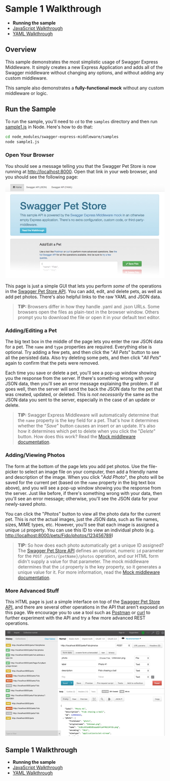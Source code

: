 Sample 1 Walkthrough
============================
* __Running the sample__
* [JavaScript Walkthrough](javascript.md)
* [YAML Walkthrough](yaml.md)


Overview
--------------------------
This sample demonstrates the most simplistic usage of Swagger Express Middleware. It simply creates a new Express Application and adds all of the Swagger middleware without changing any options, and without adding any custom middleware.

This sample also demonstrates a __fully-functional mock__ without any custom middleware or logic.


Run the Sample
--------------------------
To run the sample, you'll need to `cd` to the `samples` directory and then run [sample1.js](https://github.com/APIDevTools/swagger-express-middleware/blob/master/samples/sample1.js) in Node.  Here's how to do that:

```bash
cd node_modules/swagger-express-middleware/samples
node sample1.js
```


### Open Your Browser
You should see a message telling you that the Swagger Pet Store is now running at [http://localhost:8000](http://localhost:8000). Open that link in your web browser, and you should see the following page:

![Screenshot](../img/samples.png)

This page is just a simple GUI that lets you perform _some_ of the operations in the [Swagger Pet Store API](https://github.com/APIDevTools/swagger-express-middleware/blob/master/samples/PetStore.yaml).  You can add, edit, and delete pets, as well as add pet photos.  There's also helpful links to the raw YAML and JSON data.

> **TIP:** Browsers differ in how they handle .yaml and .json URLs.  Some browsers open the files as plain-text in the browser window.  Others prompt you to download the file or open it in your default text editor.


### Adding/Editing a Pet
The big text box in the middle of the page lets you enter the raw JSON data for a pet.  The `name` and `type` properties are required.  Everything else is optional.  Try adding a few pets, and then click the "_All Pets_" button to see all the persisted data.  Also try deleting some pets, and then click "_All Pets_" again to confirm that the pets were removed.

Each time you save or delete a pet, you'll see a pop-up window showing you the response from the server.  If there's something wrong with your JSON data, then you'll see an error message explaining the problem.  If all goes well, then the server will send the back the JSON data for the pet that was created, updated, or deleted.  This is _not necessarily_ the same as the JSON data you sent to the server, especially in the case of an update or delete.

> **TIP:** Swagger Express Middleware will automatically determine that the `name` property is the key field for a pet. That's how it determines whether the "_Save_" button causes an insert or an update.  It's also how it determines which pet to delete when you click the "_Delete_" button.  How does this work?  Read the [Mock middleware documentation](../middleware/mock.md).


### Adding/Viewing Photos
The form at the bottom of the page lets you add pet photos. Use the file-picker to select an image file on your computer, then add a friendly name and description of the image.  When you click "_Add Photo_", the photo will be saved for the current pet (based on the `name` property in the big text box above), and you will see a pop-up window showing you the response from the server.  Just like before, if there's something wrong with your data, then you'll see an error message; otherwise, you'll see the JSON data for your newly-saved photo.

You can click the "_Photos_" button to view all the photo data for the current pet.  This is _not_ the actual images, just the JSON data, such as file names, sizes, MIME types, etc.  However, you'll see that each image is assigned a unique `id` property.  You can use this ID to view an individual photo (e.g. [http://localhost:8000/pets/Fido/photos/123456789](http://localhost:8000/pets/Fido/photos/123456789))

> **TIP:** So how does each photo automatically get a unique ID assigned? The [Swagger Pet Store API](https://github.com/APIDevTools/swagger-express-middleware/blob/master/samples/PetStore.yaml) defines an optional, numeric `id` parameter for the `POST /pets/{petName}/photos` operation, and our HTML form didn't supply a value for that parameter.  The mock middleware determines that the `id` property is the key property, so it generates a unique value for it.  For more information, read the [Mock middleware documentation](../middleware/mock.md#how-primary-keys-are-determined).


### More Advanced Stuff
This HTML page is just a simple interface on top of the [Swagger Pet Store API](https://github.com/APIDevTools/swagger-express-middleware/blob/master/samples/PetStore.yaml), and there are several other operations in the API that aren't exposed on this page.  We encourage you to use a tool such as [Postman](http://www.getpostman.com) or [curl](http://curl.haxx.se) to further experiment with the API and try a few more advanced REST operations.

[![Postman screenshot](../img/postman.png)](http://www.getpostman.com)


Sample 1 Walkthrough
--------------------------
* __Running the sample__
* [JavaScript Walkthrough](javascript.md)
* [YAML Walkthrough](yaml.md)
